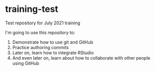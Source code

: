 # training-test
Test repository for July 2021 training

I'm going to use this repository to:

1. Demonstrate how to use git and GitHub
2. Practice authoring commits
3. Later on, learn how to integrate RStudio
4. And even later on, learn about how to collaborate with other people using GitHub